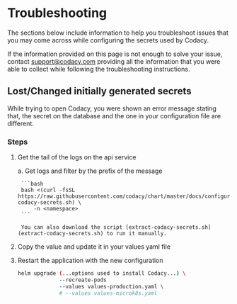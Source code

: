 # Troubleshooting

The sections below include information to help you troubleshoot issues that you may come across while configuring the secrets used by Codacy.

If the information provided on this page is not enough to solve your issue, contact [support@codacy.com](mailto:support@codacy.com) providing all the information that you were able to collect while following the troubleshooting instructions.

## Lost/Changed initially generated secrets

While trying to open Codacy,
you were shown an error message stating that,
the secret on the database and the one in your configuration file are different.

### Steps

1. Get the tail of the logs on the api service

    a. Get logs and filter by the prefix of the message

        ```bash
        bash <(curl -fsSL https://raw.githubusercontent.com/codacy/chart/master/docs/configuration/secrets/extract-codacy-secrets.sh) \
            -n <namespace>
        ```

        You can also download the script [extract-codacy-secrets.sh](extract-codacy-secrets.sh) to run it manually.

2. Copy the value and update it in your values yaml file

3. Restart the application with the new configuration

    ```bash
    helm upgrade (...options used to install Codacy...) \
                 --recreate-pods
                 --values values-production.yaml \
                 # --values values-microk8s.yaml
    ```
